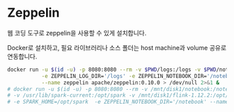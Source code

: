 # Zeppelin 
웹 코딩 도구로 zeppelin을 사용할 수 있게 설치합니다.  
  
Docker로 설치하고, 필요 라이브러리나 소스 폴더는 host machine과 volume 공유로 연동합니다.  
  
```bash
docker run -u $(id -u) -p 8080:8080 --rm -v $PWD/logs:/logs -v $PWD/notebook:/notebook \
           -e ZEPPELIN_LOG_DIR='/logs' -e ZEPPELIN_NOTEBOOK_DIR='/notebook' \
           --name zeppelin apache/zeppelin:0.10.0 > /dev/null 2>&1 & 
# docker run -u $(id -u) -p 8080:8080 --rm -v /mnt/disk1/notebook:/notebook \
# -v /usr/lib/spark-current:/opt/spark -v /mnt/disk1/flink-1.12.2:/opt/flink -e FLINK_HOME=/opt/flink  \
# -e SPARK_HOME=/opt/spark  -e ZEPPELIN_NOTEBOOK_DIR='/notebook' --name zeppelin apache/zeppelin:0.10.0
```

